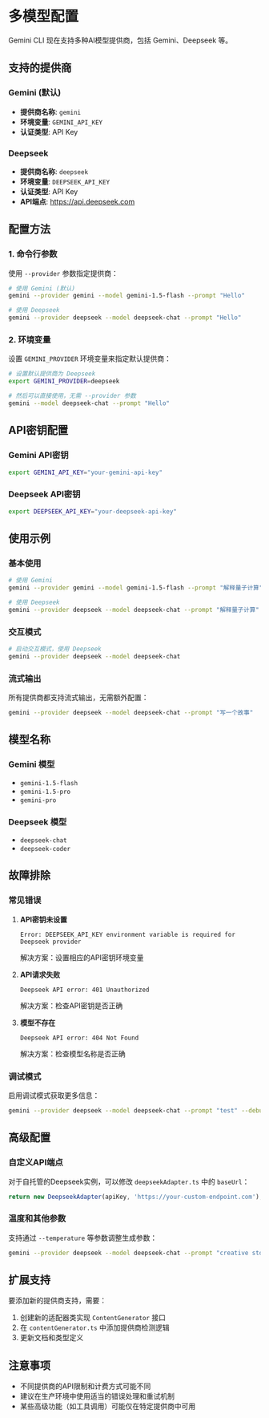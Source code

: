 # 多模型配置

Gemini CLI 现在支持多种AI模型提供商，包括 Gemini、Deepseek 等。

## 支持的提供商

### Gemini (默认)
- **提供商名称**: `gemini`
- **环境变量**: `GEMINI_API_KEY`
- **认证类型**: API Key

### Deepseek
- **提供商名称**: `deepseek`
- **环境变量**: `DEEPSEEK_API_KEY`
- **认证类型**: API Key
- **API端点**: https://api.deepseek.com

## 配置方法

### 1. 命令行参数

使用 `--provider` 参数指定提供商：

```bash
# 使用 Gemini (默认)
gemini --provider gemini --model gemini-1.5-flash --prompt "Hello"

# 使用 Deepseek
gemini --provider deepseek --model deepseek-chat --prompt "Hello"
```

### 2. 环境变量

设置 `GEMINI_PROVIDER` 环境变量来指定默认提供商：

```bash
# 设置默认提供商为 Deepseek
export GEMINI_PROVIDER=deepseek

# 然后可以直接使用，无需 --provider 参数
gemini --model deepseek-chat --prompt "Hello"
```

## API密钥配置

### Gemini API密钥
```bash
export GEMINI_API_KEY="your-gemini-api-key"
```

### Deepseek API密钥
```bash
export DEEPSEEK_API_KEY="your-deepseek-api-key"
```

## 使用示例

### 基本使用

```bash
# 使用 Gemini
gemini --provider gemini --model gemini-1.5-flash --prompt "解释量子计算"

# 使用 Deepseek
gemini --provider deepseek --model deepseek-chat --prompt "解释量子计算"
```

### 交互模式

```bash
# 启动交互模式，使用 Deepseek
gemini --provider deepseek --model deepseek-chat
```

### 流式输出

所有提供商都支持流式输出，无需额外配置：

```bash
gemini --provider deepseek --model deepseek-chat --prompt "写一个故事"
```

## 模型名称

### Gemini 模型
- `gemini-1.5-flash`
- `gemini-1.5-pro`
- `gemini-pro`

### Deepseek 模型
- `deepseek-chat`
- `deepseek-coder`

## 故障排除

### 常见错误

1. **API密钥未设置**
   ```
   Error: DEEPSEEK_API_KEY environment variable is required for Deepseek provider
   ```
   解决方案：设置相应的API密钥环境变量

2. **API请求失败**
   ```
   Deepseek API error: 401 Unauthorized
   ```
   解决方案：检查API密钥是否正确

3. **模型不存在**
   ```
   Deepseek API error: 404 Not Found
   ```
   解决方案：检查模型名称是否正确

### 调试模式

启用调试模式获取更多信息：

```bash
gemini --provider deepseek --model deepseek-chat --prompt "test" --debug
```

## 高级配置

### 自定义API端点

对于自托管的Deepseek实例，可以修改 `deepseekAdapter.ts` 中的 `baseUrl`：

```typescript
return new DeepseekAdapter(apiKey, 'https://your-custom-endpoint.com');
```

### 温度和其他参数

支持通过 `--temperature` 等参数调整生成参数：

```bash
gemini --provider deepseek --model deepseek-chat --prompt "creative story" --temperature 0.8
```

## 扩展支持

要添加新的提供商支持，需要：

1. 创建新的适配器类实现 `ContentGenerator` 接口
2. 在 `contentGenerator.ts` 中添加提供商检测逻辑
3. 更新文档和类型定义

## 注意事项

- 不同提供商的API限制和计费方式可能不同
- 建议在生产环境中使用适当的错误处理和重试机制
- 某些高级功能（如工具调用）可能仅在特定提供商中可用 